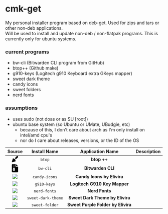 # cmk-get
My personal installer program based on deb-get.  Used for zips and tars or other non-deb applications.  
Will be used to install and update non-deb / non-flatpak programs.
This is currently only for ubuntu systems.

### current programs 
- bw-cli (Bitwarden CLI program from GitHub)
- btop++ (Github make)
- g910-keys (Logitech g910 Keyboard extra GKeys mapper)
- sweet dark theme
- candy icons
- sweet folders
- nerd fonts

### assumptions
- uses sudo (not doas or as SU [root])
- ubuntu base system (so Ubuntu or UMate, UBudgie, etc)
  - because of this, I don't care about arch as I'm only install on intel/amd cpu's
  - nor do I care about releases,  versions, or the ID of the OS

| Source | Install Name | Application Name | Description |
| :-----: | :-----: | :-----: | :-----: |
| [<img src=".icons/file-trowel-solid.png" align="top" width="20" />]() | `btop` | <b>btop ++</b> | <i></i> |
| [<img src=".icons/file-zipper-solid.png" align="top" width="20" />]() | `bw-cli` | <b>Bitwarden CLI</b> | <i></i> |
| [<img src=".icons/icon-linux.png" align="top" width="20" />]() | `candy-icons` | <b>Candy Icons by Elivira</b> | <i></i> |
| [<img src=".icons/icon-linux.png" align="top" width="20" />]() | `g910-keys` | <b>Logitech G910 Key Mapper</b> | <i></i> |
| [<img src=".icons/icon-linux.png" align="top" width="20" />]() | `nerd-fonts` | <b>Nerd Fonts</b> | <i></i> |
| [<img src=".icons/icon-linux.png" align="top" width="20" />]() | `sweet-dark-theme` | <b>Sweet Dark Theme by Elivira</b> | <i></i> |
| [<img src=".icons/icon-linux.png" align="top" width="20" />]() | `sweet-folder` | <b>Sweet Purple Folder by Elivira</b> | <i></i> |
